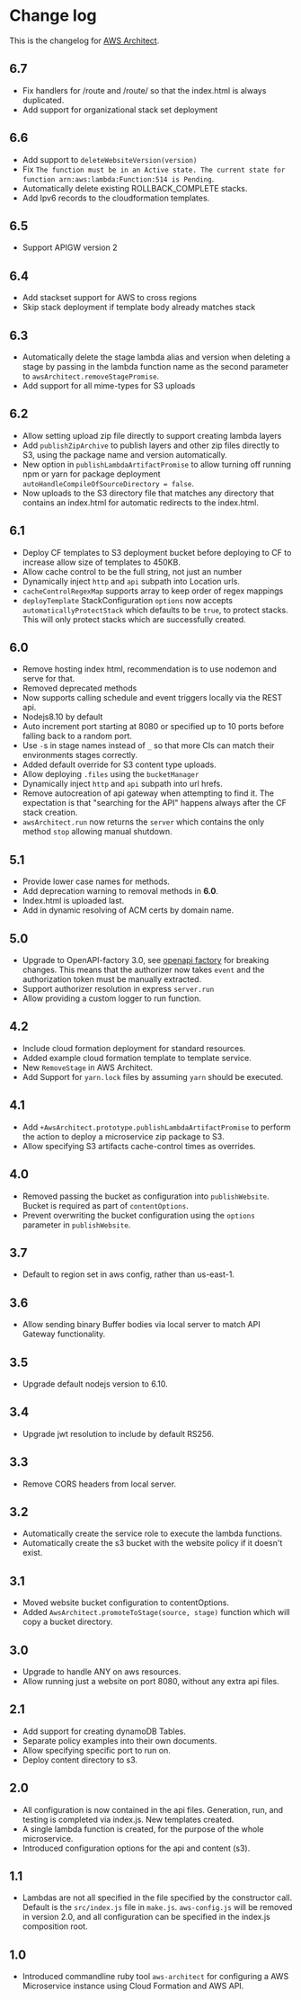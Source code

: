 # Change log
This is the changelog for [AWS Architect](readme.md).

## 6.7 ##
* Fix handlers for /route and /route/ so that the index.html is always duplicated.
* Add support for organizational stack set deployment

## 6.6 ##
* Add support to `deleteWebsiteVersion(version)`
* Fix `The function must be in an Active state. The current state for function arn:aws:lambda:Function:514 is Pending`.
* Automatically delete existing ROLLBACK_COMPLETE stacks.
* Add Ipv6 records to the cloudformation templates.

## 6.5 ##
* Support APIGW version 2

## 6.4 ##
* Add stackset support for AWS to cross regions
* Skip stack deployment if template body already matches stack

## 6.3 ##
* Automatically delete the stage lambda alias and version when deleting a stage by passing in the lambda function name as the second parameter to `awsArchitect.removeStagePromise`.
* Add support for all mime-types for S3 uploads

## 6.2 ##
* Allow setting upload zip file directly to support creating lambda layers
* Add `publishZipArchive` to publish layers and other zip files directly to S3, using the package name and version automatically.
* New option in `publishLambdaArtifactPromise` to allow turning off running npm or yarn for package deployment `autoHandleCompileOfSourceDirectory = false`.
* Now uploads to the S3 directory file that matches any directory that contains an index.html for automatic redirects to the index.html.

## 6.1 ##
* Deploy CF templates to S3 deployment bucket before deploying to CF to increase allow size of templates to 450KB.
* Allow cache control to be the full string, not just an number
* Dynamically inject `http` and `api` subpath into Location urls.
* `cacheControlRegexMap` supports array to keep order of regex mappings
* `deployTemplate` StackConfiguration `options` now accepts `automaticallyProtectStack` which defaults to be `true`, to protect stacks. This will only protect stacks which are successfully created.

## 6.0 ##
* Remove hosting index html, recommendation is to use nodemon and serve for that.
* Removed deprecated methods
* Now supports calling schedule and event triggers locally via the REST api.
* Nodejs8.10 by default
* Auto increment port starting at 8080 or specified up to 10 ports before falling back to a random port.
* Use `-`s in stage names instead of `_` so that more CIs can match their environments stages correctly.
* Added default override for S3 content type uploads.
* Allow deploying `.files` using the `bucketManager`
* Dynamically inject `http` and `api` subpath into url hrefs.
* Remove autocreation of api gateway when attempting to find it. The expectation is that "searching for the API" happens always after the CF stack creation.
* `awsArchitect.run` now returns the `server` which contains the only method `stop` allowing manual shutdown.

## 5.1 ##
* Provide lower case names for methods.
* Add deprecation warning to removal methods in **6.0**.
* Index.html is uploaded last.
* Add in dynamic resolving of ACM certs by domain name.

## 5.0 ##
* Upgrade to OpenAPI-factory 3.0, see [openapi factory](https://github.com/wparad/openapi-factory.js/blob/master/CHANGELOG.md#30) for breaking changes.  This means that the authorizer now takes `event` and the authorization token must be manually extracted.
* Support authorizer resolution in express `server.run`
* Allow providing a custom logger to run function.

## 4.2 ##
* Include cloud formation deployment for standard resources.
* Added example cloud formation template to template service.
* New `RemoveStage` in AWS Architect.
* Add Support for `yarn.lock` files by assuming `yarn` should be executed.

## 4.1 ##
* Add `+AwsArchitect.prototype.publishLambdaArtifactPromise` to perform the action to deploy a microservice zip package to S3.
* Allow specifying S3 artifacts cache-control times as overrides.

## 4.0 ##
* Removed passing the bucket as configuration into `publishWebsite`.  Bucket is required as part of `contentOptions`.
* Prevent overwriting the bucket configuration using the `options` parameter in `publishWebsite`.

## 3.7 ##
* Default to region set in aws config, rather than us-east-1.

## 3.6 ##
* Allow sending binary Buffer bodies via local server to match API Gateway functionality.

## 3.5 ##
* Upgrade default nodejs version to 6.10.

## 3.4 ##
* Upgrade jwt resolution to include by default RS256.

## 3.3 ##
* Remove CORS headers from local server.

## 3.2 ##
* Automatically create the service role to execute the lambda functions.
* Automatically create the s3 bucket with the website policy if it doesn't exist.

## 3.1 ##
* Moved website bucket configuration to contentOptions.
* Added `AwsArchitect.promoteToStage(source, stage)` function which will copy a bucket directory.

## 3.0 ##
* Upgrade to handle ANY on aws resources.
* Allow running just a website on port 8080, without any extra api files.

## 2.1 ##
* Add support for creating dynamoDB Tables.
* Separate policy examples into their own documents.
* Allow specifying specific port to run on.
* Deploy content directory to s3.

## 2.0 ##
* All configuration is now contained in the api files. Generation, run, and testing is completed via index.js.  New templates created.
* A single lambda function is created, for the purpose of the whole microservice.
* Introduced configuration options for the api and content (s3).

## 1.1 ##
* Lambdas are not all specified in the file specified by the constructor call.  Default is the `src/index.js` file in `make.js`.  `aws-config.js` will be removed in version 2.0, and all configuration can be specified in the index.js composition root.

## 1.0 ##
* Introduced commandline ruby tool `aws-architect` for configuring a AWS Microservice instance using Cloud Formation and AWS API.
